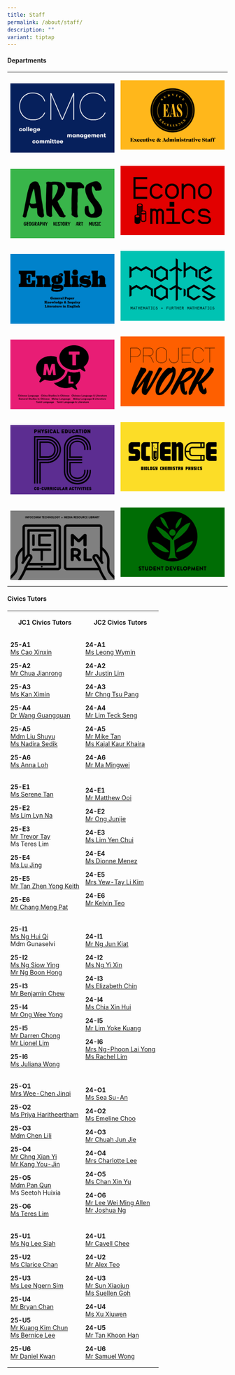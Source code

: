 ```yaml
---
title: Staff
permalink: /about/staff/
description: ""
variant: tiptap
---
```

<h4><strong>Departments</strong></h4>
<table style="minWidth: 50px">
<colgroup>
<col>
<col>
</colgroup>
<tbody>
<tr>
<th rowspan="1" colspan="1">
<p></p><a class="isomer-image-wrapper" href="/about/staff/cmc/"><img style="width: 100%" height="auto" width="100%" alt="" src="/images/About/Dept01_CMC.png"></a>
</th>
<th rowspan="1" colspan="1">
<p></p><a class="isomer-image-wrapper" href="/about/staff/eas"><img style="width: 100%" height="auto" width="100%" alt="" src="/images/About/Dept02_EAS.png"></a>
<p></p>
</th>
</tr>
<tr>
<td rowspan="1" colspan="1">
<p></p><a class="isomer-image-wrapper" href="/about/staff/arts/"><img style="width: 100%" height="auto" width="100%" alt="" src="/images/About/Dept06_Arts.png"></a>
</td>
<td rowspan="1" colspan="1">
<p></p><a class="isomer-image-wrapper" href="/about/staff/econs/"><img style="width: 100%" height="auto" width="100%" alt="" src="/images/About/Dept07_Econs.png"></a>
<p></p>
</td>
</tr>
<tr>
<td rowspan="1" colspan="1">
<p></p><a class="isomer-image-wrapper" href="/about/staff/english/"><img style="width: 100%" height="auto" width="100%" alt="" src="/images/About/Dept03_English.png"></a>
</td>
<td rowspan="1" colspan="1">
<p></p><a class="isomer-image-wrapper" href="/about/staff/maths/"><img style="width: 100%" height="auto" width="100%" alt="" src="/images/About/Dept08_Math.png"></a>
<p></p>
</td>
</tr>
<tr>
<td rowspan="1" colspan="1">
<p></p><a class="isomer-image-wrapper" href="/about/staff/mtl/"><img style="width: 100%" height="auto" width="100%" alt="" src="/images/About/Dept05_MTL.png"></a>
</td>
<td rowspan="1" colspan="1">
<p></p><a class="isomer-image-wrapper" href="/about/staff/pw/"><img style="width: 100%" height="auto" width="100%" alt="" src="/images/About/Dept04_PW.png"></a>
<p></p>
</td>
</tr>
<tr>
<td rowspan="1" colspan="1">
<p></p><a class="isomer-image-wrapper" href="/about/staff/pe/"><img style="width: 100%" height="auto" width="100%" alt="" src="/images/About/Dept10_PE.png"></a>
</td>
<td rowspan="1" colspan="1">
<p></p><a class="isomer-image-wrapper" href="/about/staff/science/"><img style="width: 100%" height="auto" width="100%" alt="" src="/images/About/Dept09_Science.png"></a>
<p></p>
</td>
</tr>
<tr>
<td rowspan="1" colspan="1">
<p></p><a class="isomer-image-wrapper" href="/about/staff/ict/"><img style="width: 100%" height="auto" width="100%" alt="" src="/images/About/Dept11_ICTMRL.png"></a>
</td>
<td rowspan="1" colspan="1">
<p></p><a class="isomer-image-wrapper" href="/about/staff/sd/"><img style="width: 100%" height="auto" width="100%" alt="" src="/images/About/Dept12_SD.png"></a>
<p></p>
</td>
</tr>
</tbody>
</table>
<p></p>
<h4><strong>Civics Tutors</strong></h4>
<p></p>
<table style="minWidth: 50px">
<colgroup>
<col>
<col>
</colgroup>
<tbody>
<tr>
<th rowspan="1" colspan="1">
<p>JC1 Civics Tutors</p>
</th>
<th rowspan="1" colspan="1">
<p>JC2 Civics Tutors</p>
</th>
</tr>
<tr>
<td rowspan="1" colspan="1">
<p><strong>25-A1</strong> 
<br><a href="mailto:cao.xinxin@ejc.edu.sg" rel="noopener nofollow" target="_blank">Ms Cao Xinxin</a>
</p>
<p><strong>25-A2</strong> 
<br><a href="mailto:chua.jianrong@ejc.edu.sg" rel="noopener nofollow" target="_blank">Mr Chua Jianrong</a>
</p>
<p><strong>25-A3</strong> 
<br><a href="mailto:kan.ximin@ejc.edu.sg" rel="noopener nofollow" target="_blank">Ms Kan Ximin</a>
</p>
<p><strong>25-A4</strong> 
<br><a href="mailto:wang.guangquan@ejc.edu.sg" rel="noopener nofollow" target="_blank">Dr Wang Guangquan</a>
</p>
<p><strong>25-A5</strong> 
<br><a href="mailto:liu.shuyu@ejc.edu.sg" rel="noopener nofollow" target="_blank">Mdm Liu Shuyu </a>
<br><a href="mailto:nadira.md.sedik@ejc.edu.sg" rel="noopener nofollow" target="_blank">Ms Nadira Sedik</a>
</p>
<p><strong>25-A6</strong>
<br><a href="mailto:anna.loh@ejc.edu.sg" rel="noopener nofollow" target="_blank">Ms Anna Loh</a>
</p>
</td>
<td rowspan="1" colspan="1">
<p><strong>24-A1</strong> 
<br><a href="https://www.eunoiajc.moe.edu.sg/about/staff/arts/ms-leong-wymin/" rel="noopener noreferrer nofollow" target="_blank">Ms Leong Wymin</a>
</p>
<p></p>
<p><strong>24-A2</strong> 
<br><a href="https://www.eunoiajc.moe.edu.sg/about/staff/science/mr-justin-lim/" rel="noopener noreferrer nofollow" target="_blank">Mr Justin Lim</a>
</p>
<p></p>
<p><strong>24-A3</strong> 
<br><a href="https://www.eunoiajc.moe.edu.sg/about/staff/mtl/mr-chng-tsu-pang/" rel="noopener noreferrer nofollow" target="_blank">Mr Chng Tsu Pang</a>
</p>
<p></p>
<p><strong>24-A4</strong> 
<br><a href="/about/staff/science/mr-lim-teck-seng/" rel="noopener noreferrer nofollow" target="_blank">Mr Lim Teck Seng</a>
</p>
<p></p>
<p><strong>24-A5</strong> 
<br><a href="mailto:mike.tan@ejc.edu.sg" rel="noopener nofollow" target="_blank">Mr Mike Tan</a>
<br><a href="mailto:kajal.kaur.khaira@ejc.edu.sg" rel="noopener nofollow" target="_blank">Ms Kajal Kaur Khaira </a>
</p>
<p></p>
<p><strong>24-A6</strong> 
<br><a href="https://www.eunoiajc.moe.edu.sg/about/staff/econs/mr-ma-mingwei/" rel="noopener noreferrer nofollow" target="_blank">Mr Ma Mingwei</a>
</p>
</td>
</tr>
<tr>
<td rowspan="1" colspan="1">
<p></p>
<p><strong>25-E1</strong> 
<br><a href="mailto:serene.tan@ejc.edu.sg" rel="noopener nofollow" target="_blank">Ms Serene Tan</a>
</p>
<p><strong>25-E2</strong> 
<br><a href="mailto:lim.lyn.na@ejc.edu.sg" rel="noopener nofollow" target="_blank">Ms Lim Lyn Na</a>
</p>
<p><strong>25-E3 </strong>
<br><a href="mailto:trevor.tay@ejc.edu.sg" rel="noopener nofollow" target="_blank">Mr Trevor Tay</a>
<br>Ms Teres Lim</p>
<p><strong>25-E4 </strong>
<br><a href="mailto:lu.jing@ejc.edu.sg" rel="noopener nofollow" target="_blank">Ms Lu Jing</a>
</p>
<p><strong>25-E5 </strong>
<br><a href="mailto:tan.zhen.yong@ejc.edu.sg" rel="noopener nofollow" target="_blank">Mr Tan Zhen Yong Keith</a>
</p>
<p><strong>25-E6 </strong>
<br><a href="mailto:chang.meng.pat@ejc.edu.sg" rel="noopener nofollow" target="_blank">Mr Chang Meng Pat </a>
<br>
</p>
</td>
<td rowspan="1" colspan="1">
<p></p>
<p><strong>24-E1</strong> 
<br><a href="mailto:matthew.ooi@ejc.edu.sg" rel="noopener nofollow" target="_blank">Mr Matthew Ooi</a>
</p>
<p></p>
<p><strong>24-E2</strong> 
<br><a href="mailto:ong.junjie@ejc.edu.sg" rel="noopener nofollow" target="_blank">Mr Ong Junjie</a>
</p>
<p></p>
<p><strong>24-E3</strong> 
<br><a href="https://www.eunoiajc.moe.edu.sg/about/staff/maths/ms-lim-yen-chui/" rel="noopener noreferrer nofollow" target="_blank">Ms Lim Yen Chui</a>
</p>
<p></p>
<p><strong>24-E4</strong> 
<br><a href="mailto:dionne.menez@ejc.edu.sg" rel="noopener nofollow" target="_blank">Ms Dionne Menez</a>
</p>
<p></p>
<p><strong>24-E5</strong> 
<br><a href="https://www.eunoiajc.moe.edu.sg/about/staff/science/mrs-yew-tay-li-kim/" rel="noopener noreferrer nofollow" target="_blank">Mrs Yew-Tay Li Kim</a>
</p>
<p></p>
<p><strong>24-E6</strong> 
<br><a href="https://www.eunoiajc.moe.edu.sg/about/staff/econs/mr-kelvin-teo/" rel="noopener noreferrer nofollow" target="_blank">Mr Kelvin Teo</a>
</p>
</td>
</tr>
<tr>
<td rowspan="1" colspan="1">
<p></p>
<p><strong>25-I1</strong> 
<br><a href="mailto:ng.hui.qi@ejc.edu.sg" rel="noopener nofollow" target="_blank">Ms Ng Hui Qi </a>
<br>Mdm Gunaselvi</p>
<p></p>
<p><strong>25-I2</strong> 
<br><a href="mailto:ng.siow.ying@ejc.edu.sg" rel="noopener nofollow" target="_blank">Ms Ng Siow Ying</a>
<br><a href="mailto:ng.boon.hong@ejc.edu.sg" rel="noopener nofollow" target="_blank">Mr Ng Boon Hong</a>
</p>
<p><strong>25-I3<br></strong><a href="mailto:benjamin.chew@ejc.edu.sg" rel="noopener nofollow" target="_blank">Mr Benjamin Chew</a>
</p>
<p><strong>25-I4<br></strong><a href="mailto:ong.wee.yong@ejc.edu.sg" rel="noopener nofollow" target="_blank">Mr Ong Wee Yong</a>
</p>
<p><strong>25-I5<br></strong><a href="mailto:darren.chong@ejc.edu.sg" rel="noopener nofollow" target="_blank">Mr Darren Chong</a>
<br><a href="mailto:lionel.lim@ejc.edu.sg" rel="noopener nofollow" target="_blank">Mr Lionel Lim</a>
</p>
<p><strong>25-I6</strong>
<br><a href="mailto:juliana.wong@ejc.edu.sg" rel="noopener nofollow" target="_blank">Ms Juliana Wong </a>
<br>
</p>
</td>
<td rowspan="1" colspan="1">
<p></p>
<p><strong>24-I1</strong> 
<br><a href="https://www.eunoiajc.moe.edu.sg/about/staff/pe/mr-ng-jun-kiat/" rel="noopener noreferrer nofollow" target="_blank">Mr Ng Jun Kiat</a>
</p>
<p></p>
<p><strong>24-I2</strong> 
<br><a href="https://www.eunoiajc.moe.edu.sg/about/staff/maths/ms-ng-yixin/" rel="noopener noreferrer nofollow" target="_blank">Ms Ng Yi Xin</a>
</p>
<p></p>
<p><strong>24-I3</strong> 
<br><a href="https://www.eunoiajc.moe.edu.sg/about/staff/econs/ms-elizabeth-chin/" rel="noopener noreferrer nofollow" target="_blank">Ms Elizabeth Chin</a>
</p>
<p></p>
<p><strong>24-I4</strong> 
<br><a href="https://www.eunoiajc.moe.edu.sg/about/staff/science/ms-chia-xin-hui/" rel="noopener noreferrer nofollow" target="_blank">Ms Chia Xin Hui</a>
</p>
<p></p>
<p><strong>24-I5</strong> 
<br><a href="https://www.eunoiajc.moe.edu.sg/staff/mathematics/mr-lim-yoke-kuang/" rel="noopener noreferrer nofollow" target="_blank">Mr Lim Yoke Kuang</a>
</p>
<p></p>
<p><strong>24-I6</strong> 
<br><a href="https://www.eunoiajc.moe.edu.sg/about/staff/maths/mrs-ng-phoon-lai-yong/" rel="noopener noreferrer nofollow" target="_blank">Mrs Ng-Phoon Lai Yong</a>
<br><a href="mailto:rachel.lim@ejc.edu.sg" rel="noopener nofollow" target="_blank">Ms Rachel Lim</a>
</p>
</td>
</tr>
<tr>
<td rowspan="1" colspan="1">
<p></p>
<p><strong>25-O1</strong> 
<br><a href="mailto:wee.chen.jinqi@ejc.edu.sg" rel="noopener nofollow" target="_blank">Mrs Wee-Chen Jinqi</a>
</p>
<p><strong>25-O2</strong>
<br><a href="mailto:priyahdharshini@ejc.edu.sg" rel="noopener nofollow" target="_blank">Ms Priya Haritheertham</a>
</p>
<p><strong>25-O3</strong> 
<br><a href="mailto:chen.lili@ejc.edu.sg" rel="noopener nofollow" target="_blank">Mdm Chen Lili</a>
</p>
<p><strong>25-O4</strong> 
<br><a href="mailto:chng.xian.yi@ejc.edu.sg" rel="noopener nofollow" target="_blank">Mr Chng Xian Yi </a>
<br><a href="mailto:kang.you-jin@ejc.edu.sg" rel="noopener nofollow" target="_blank">Mr Kang You-Jin</a>
</p>
<p><strong>25-O5</strong> 
<br><a href="mailto:pan.qun@ejc.edu.sg" rel="noopener nofollow" target="_blank">Mdm Pan Qun</a>
<br>Ms Seetoh Huixia</p>
<p><strong>25-O6</strong> 
<br><a href="mailto:teres.lim@ejc.edu.sg" rel="noopener nofollow" target="_blank">Ms Teres Lim</a>
<br>
</p>
</td>
<td rowspan="1" colspan="1">
<p></p>
<p><strong>24-O1</strong> 
<br><a href="https://www.eunoiajc.moe.edu.sg/about/staff/arts/ms-sea-su-an/" rel="noopener noreferrer nofollow" target="_blank">Ms Sea Su-An</a>
</p>
<p></p>
<p><strong>24-O2</strong> 
<br><a href="https://www.eunoiajc.moe.edu.sg/about/staff/science/ms-emeline-choo/" rel="noopener noreferrer nofollow" target="_blank">Ms Emeline Choo</a>
</p>
<p></p>
<p><strong>24-O3</strong>
<br><a href="mailto:chuah.jun.jie@ejc.edu.sg" rel="noopener nofollow" target="_blank">Mr Chuah Jun Jie</a>
</p>
<p></p>
<p><strong>24-O4</strong> 
<br><a href="https://www.eunoiajc.moe.edu.sg/about/staff/english/mrs-charlotte-lee/" rel="noopener noreferrer nofollow" target="_blank">Mrs Charlotte Lee</a>
</p>
<p></p>
<p><strong>24-O5</strong> 
<br><a href="mailto:chan.xin.yu@ejc.edu.sg" rel="noopener nofollow" target="_blank">Ms Chan Xin Yu</a>
</p>
<p></p>
<p><strong>24-O6</strong> 
<br><a href="https://www.eunoiajc.moe.edu.sg/about/staff/pe/mr-allen-lee/" rel="noopener noreferrer nofollow" target="_blank">Mr Lee Wei Ming Allen</a> 
<br><a href="https://www.eunoiajc.moe.edu.sg/about/staff/english/mr-joshua-ng/" rel="noopener noreferrer nofollow" target="_blank">Mr Joshua Ng</a>
</p>
<p></p>
</td>
</tr>
<tr>
<td rowspan="1" colspan="1">
<p></p>
<p><strong>25-U1</strong> 
<br><a href="mailto:ng.lee.siah@ejc.edu.sg" rel="noopener nofollow" target="_blank">Ms Ng Lee Siah</a>
</p>
<p><strong>25-U2</strong> 
<br><a href="mailto:clarice.chan@ejc.edu.sg" rel="noopener nofollow" target="_blank">Ms Clarice Chan</a>
</p>
<p><strong>25-U3</strong> 
<br><a href="mailto:lee.ngern.sim@ejc.edu.sg" rel="noopener nofollow" target="_blank">Ms Lee Ngern Sim</a>
</p>
<p><strong>25-U4</strong> 
<br><a href="mailto:bryan.chan@ejc.edu.sg" rel="noopener nofollow" target="_blank">Mr Bryan Chan</a>
</p>
<p><strong>25-U5</strong> 
<br><a href="mailto:kuang.kim.chun@ejc.edu.sg" rel="noopener nofollow" target="_blank">Mr Kuang Kim Chun </a>
<br><a href="mailto:bernice.lee@ejc.edu.sg" rel="noopener nofollow" target="_blank">Ms Bernice Lee</a>
</p>
<p><strong>25-U6</strong> 
<br><a href="mailto:daniel.kwan@ejc.edu.sg" rel="noopener nofollow" target="_blank">Mr Daniel Kwan</a>
</p>
</td>
<td rowspan="1" colspan="1">
<p></p>
<p><strong>24-U1</strong> 
<br><a href="https://www.eunoiajc.moe.edu.sg/staff/english/mr-cavell-chee/" rel="noopener noreferrer nofollow" target="_blank">Mr Cavell Chee</a>
</p>
<p></p>
<p><strong>24-U2</strong> 
<br><a href="https://www.eunoiajc.moe.edu.sg/about/staff/maths/mr-alex-teo/" rel="noopener noreferrer nofollow" target="_blank">Mr Alex Teo</a>
</p>
<p></p>
<p><strong>24-U3</strong> 
<br><a href="https://www.eunoiajc.moe.edu.sg/about/staff/mtl/mr-sun-xiaojun/" rel="noopener noreferrer nofollow" target="_blank">Mr Sun Xiaojun</a>
<br><a href="mailto:suellen.goh@ejc.edu.sg" rel="noopener nofollow" target="_blank">Ms Suellen Goh</a>
</p>
<p></p>
<p><strong>24-U4</strong> 
<br><a href="https://www.eunoiajc.moe.edu.sg/staff/english/ms-xu-xiuwen/" rel="noopener noreferrer nofollow" target="_blank">Ms Xu Xiuwen</a>
</p>
<p></p>
<p><strong>24-U5</strong> 
<br><a href="https://www.eunoiajc.moe.edu.sg/about/staff/maths/mr-tan-khoon-han/" rel="noopener noreferrer nofollow" target="_blank">Mr Tan Khoon Han</a>
</p>
<p></p>
<p><strong>24-U6</strong> 
<br><a href="https://www.eunoiajc.moe.edu.sg/about/staff/english/mr-samuel-wong/" rel="noopener noreferrer nofollow" target="_blank">Mr Samuel Wong</a>
</p>
<p></p>
</td>
</tr>
</tbody>
</table>
<p></p>